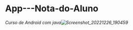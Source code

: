 # App---Nota-do-Aluno
###### Curso de Android com java![Screenshot_20221226_190459](https://user-images.githubusercontent.com/89355850/209594585-09f0b65c-17ba-4c21-a5e6-acd3e19bf907.png)
